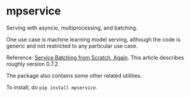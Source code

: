 # mpservice

Serving with asyncio, multiprocessing, and batching.

One use case is machine learning model serving, although the code is generic and not restricted to any particular use case.

Reference: [Service Batching from Scratch, Again](https://zpz.github.io/blog/batched-service-redesign/). This article describes roughly version 0.7.2.

The package also contains some other related utilities.

To install, do `pip install mpservice`.